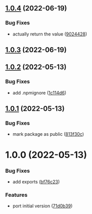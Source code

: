 ## [1.0.4](https://github.com/alexghr/env-config/compare/v1.0.3...v1.0.4) (2022-06-19)


### Bug Fixes

* actually return the value ([9024428](https://github.com/alexghr/env-config/commit/9024428d465da4958355dbe0ae0c322cc5467645))

## [1.0.3](https://github.com/alexghr/env-config/compare/v1.0.2...v1.0.3) (2022-06-19)

## [1.0.2](https://github.com/alexghr/env-config/compare/v1.0.1...v1.0.2) (2022-05-13)


### Bug Fixes

* add .npmignore ([1c114d6](https://github.com/alexghr/env-config/commit/1c114d6319fed51f1e2f63bd154de88cfd90e498))

## [1.0.1](https://github.com/alexghr/env-config/compare/v1.0.0...v1.0.1) (2022-05-13)


### Bug Fixes

* mark package as public ([813f30c](https://github.com/alexghr/env-config/commit/813f30c9c1c6b4163cdb279d13212d63aa1d3177))

# 1.0.0 (2022-05-13)


### Bug Fixes

* add exports ([bf76c23](https://github.com/alexghr/env-config/commit/bf76c239c1180cdaed98ea589014aa3868136878))


### Features

* port initial version ([71d0b39](https://github.com/alexghr/env-config/commit/71d0b39b002d02bc11d8aa2b0bb679cf92b3051d))
